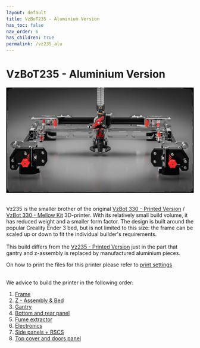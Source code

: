 ```yaml
---
layout: default
title: VzBoT235 - Aluminium Version
has_toc: false
nav_order: 6
has_children: true
permalink: /vz235_alu
---
```


# VzBoT235 - Aluminium Version

![Overview](../assets/images/manual/vz235_alu/alu_preview.png)
<br>
<br>

Vz235 is the smaller brother of the original [VzBot 330 - Printed Version](../vz330_printed) / [VzBot 330 - Mellow Kit](../vz330_mellow) 3D-printer. With its
relatively small build volume, it has reduced weight and a smaller form factor. The design
is built around the popular Creality Ender 3 bed, but is not limited to this size: the
frame can be scaled up or down to fit the individual builder's requirements.<br>
<br>
This build differs from the [Vz235 - Printed Version](../vz235_printed) just in the part that gantry and z-assembly is replaced by manufactured aluminium pieces.

On how to print the files for this printer please refer to [print settings](../general/print-settings)
<br>
<br>

We advice to build the printer in the following order:

1. [Frame](./vz235_alu/frame)
2. [Z - Assembly & Bed](./vz235_alu/z_assembly)
3. [Gantry](./vz235_alu/gantry)
4. [Bottom and rear panel](./vz235_alu/bottom_panels)
5. [Fume extractor](./vz235_alu/fume_extractor)
6. [Electronics](./vz235_alu/electronics)
7. [Side panels + RSCS](./vz235_alu/rscs)
8. [Top cover and doors panel](./vz235_alu/top_cover)
